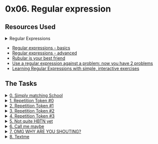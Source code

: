 # 0x06. Regular expression 

## Resources Used

<details>
<summary>Regular Expressions</summary><br>
<a href='https://postimages.org/' target='_blank'><img src='https://i.postimg.cc/mkcB0Yk1/image.png' border='0' alt='image'/></a>
<ul>
  <li>Links from screenshot
  <ul>
      <li><a href="https://www.regular-expressions.info/">regular-expressions</a></li>
      <li><a href="https://www.w3schools.com/jsref/jsref_obj_regexp.asp">Play with regexp</a></li>
      <li><a href="https://rubular.com/">Ruby</a></li>
      <li><a href="https://regex101.com/">PHP/Javascript/Python</a></li>
  </ul>
  </li>
</ul>
</details>

- [Regular expressions - basics](https://www.slideshare.net/neha_jain/introducing-regular-expressions)
- [Regular expressions - advanced](https://www.slideshare.net/neha_jain/advanced-regular-expressions-80296518)
- [Rubular is your best friend](https://rubular.com/)
- [Use a regular expression against a problem: now you have 2 problems](https://blog.codinghorror.com/regular-expressions-now-you-have-two-problems/)
- [Learning Regular Expressions with simple, interactive exercises](https://regexone.com/)

## The Tasks

<details>
<summary><a href="./0-simply_match_school.rb">0. Simply matching School</a></summary><br>
<a href='https://postimages.org/' target='_blank'><img src='https://i.postimg.cc/1zCjqLRw/image.png' border='0' alt='image'/></a>
</details>

<details>
<summary><a href="./1-repetition_token_0.rb">1. Repetition Token #0</a></summary><br>
<a href='https://postimages.org/' target='_blank'><img src='https://i.postimg.cc/dtgN5CgX/image.png' border='0' alt='image'/></a>
</details>

<details>
<summary><a href="./2-repetition_token_1.rb">2. Repetition Token #1</a></summary><br>
<a href='https://postimages.org/' target='_blank'><img src='https://i.postimg.cc/QMLWH8wv/image.png' border='0' alt='image'/></a>
</details>

<details>
<summary><a href="./3-repetition_token_2.rb">3. Repetition Token #2</a></summary><br>
<a href='https://postimages.org/' target='_blank'><img src='https://i.postimg.cc/6pZfHmXJ/image.png' border='0' alt='image'/></a>
</details>

<details>
<summary><a href="./4-repetition_token_3.rb">4. Repetition Token #3</a></summary><br>
<a href='https://postimages.org/' target='_blank'><img src='https://i.postimg.cc/sf92mzKN/image.png' border='0' alt='image'/></a>
</details>

<details>
<summary><a href="./5-beginning_and_end.rb">5. Not quite HBTN yet</a></summary><br>
<a href='https://postimages.org/' target='_blank'><img src='https://i.postimg.cc/TwdsXrMm/image.png' border='0' alt='image'/></a>
</details>

<details>
<summary><a href="./6-phone_number.rb">6. Call me maybe</a></summary><br>
<a href='https://postimages.org/' target='_blank'><img src='https://i.postimg.cc/Kz1Hzmjv/image.png' border='0' alt='image'/></a>
</details>

<details>
<summary><a href="./7-OMG_WHY_ARE_YOU_SHOUTING.rb">7. OMG WHY ARE YOU SHOUTING?</a></summary><br>
<a href='https://postimages.org/' target='_blank'><img src='https://i.postimg.cc/yYsypVKg/image.png' border='0' alt='image'/></a>
</details>

<details>
<summary><a href="./100-textme.rb">8. Textme</a></summary><br>
<a href='https://postimg.cc/3kzNT3Sb' target='_blank'><img src='https://i.postimg.cc/wBjmDvhH/image.png' border='0' alt='image'/></a>
<ul>
  <li>Links from screen shot
  <ul>
      <li><a href="./text_messages.log">text messages log file</a></li>
  </ul>
  </li>
</ul>
</details>
